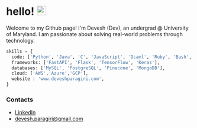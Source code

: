 # hello! <img src="https://media.giphy.com/media/hvRJCLFzcasrR4ia7z/giphy.gif" width="25px">

Welcome to my Github page! I'm Devesh (Dev), an undergrad @ University of Maryland. I am passionate about solving real-world problems through technology. 

```python
skills = {
  code: ['Python', 'Java', 'C', 'JavaScript', 'Ocaml', 'Ruby', 'Bash', 'Markdown'], 
  frameworks: ['FastAPI', 'Flask', 'TensorFlow', 'Keras'],
  databases: ['MySQL', 'PostgreSQL', 'Pinecone', 'MongoDB'],
  cloud: ['AWS','Azure','GCP'],
  website : 'www.deveshparagiri.com',
}
```

### Contacts
* [LinkedIn](https://www.linkedin.com/in/devesh-paragiri-96b593212/)
* devesh.paragiri@gmail.com
